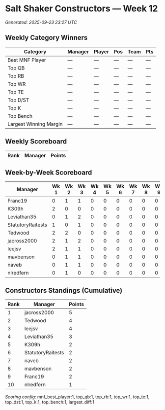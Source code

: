 # Salt Shaker Constructors — Week 12
_Generated: 2025-09-23 23:27 UTC_

## Weekly Category Winners
| Category | Manager | Player | Pos | Team | Pts |
|---|---|---|---|---|---|
| Best MNF Player | — | — | — | — | — |
| Top QB | — | — | — | — | — |
| Top RB | — | — | — | — | — |
| Top WR | — | — | — | — | — |
| Top TE | — | — | — | — | — |
| Top D/ST | — | — | — | — | — |
| Top K | — | — | — | — | — |
| Top Bench | — | — | — | — | — |
| Largest Winning Margin | — | — | — | — | — |

## Weekly Scoreboard
| Rank | Manager | Points |
|---|---|---|

## Week-by-Week Scoreboard
| Manager | Wk 1 | Wk 2 | Wk 3 | Wk 4 | Wk 5 | Wk 6 | Wk 7 | Wk 8 | Wk 9 | Wk 10 | Wk 11 | Wk 12 | Total |
|---|---|---|---|---|---|---|---|---|---|---|---|---|---|
| Franc19 | 0 | 1 | 1 | 0 | 0 | 0 | 0 | 0 | 0 | 0 | 0 | 0 | 2 |
| K309h | 2 | 0 | 0 | 0 | 0 | 0 | 0 | 0 | 0 | 0 | 0 | 0 | 2 |
| Leviathan35 | 0 | 1 | 2 | 0 | 0 | 0 | 0 | 0 | 0 | 0 | 0 | 0 | 3 |
| StatutoryRaitests | 1 | 0 | 1 | 0 | 0 | 0 | 0 | 0 | 0 | 0 | 0 | 0 | 2 |
| Tedwood | 2 | 2 | 0 | 0 | 0 | 0 | 0 | 0 | 0 | 0 | 0 | 0 | 4 |
| jacross2000 | 2 | 1 | 2 | 0 | 0 | 0 | 0 | 0 | 0 | 0 | 0 | 0 | 5 |
| leejsv | 2 | 1 | 1 | 0 | 0 | 0 | 0 | 0 | 0 | 0 | 0 | 0 | 4 |
| mavbenson | 0 | 1 | 1 | 0 | 0 | 0 | 0 | 0 | 0 | 0 | 0 | 0 | 2 |
| naveb | 0 | 1 | 1 | 0 | 0 | 0 | 0 | 0 | 0 | 0 | 0 | 0 | 2 |
| nlredfern | 0 | 1 | 0 | 0 | 0 | 0 | 0 | 0 | 0 | 0 | 0 | 0 | 1 |

## Constructors Standings (Cumulative)
| Rank | Manager | Points |
|---|---|---|
| 1 | jacross2000 | 5 |
| 2 | Tedwood | 4 |
| 3 | leejsv | 4 |
| 4 | Leviathan35 | 3 |
| 5 | K309h | 2 |
| 6 | StatutoryRaitests | 2 |
| 7 | naveb | 2 |
| 8 | mavbenson | 2 |
| 9 | Franc19 | 2 |
| 10 | nlredfern | 1 |

_Scoring config:_ mnf_best_player:1, top_qb:1, top_rb:1, top_wr:1, top_te:1, top_dst:1, top_k:1, top_bench:1, largest_diff:1
